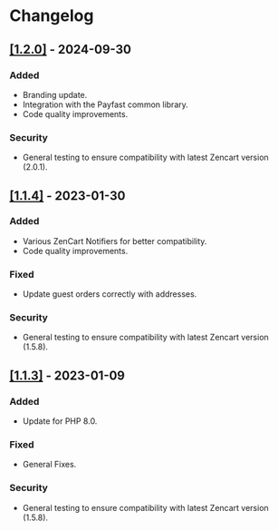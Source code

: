 # Changelog

## [[1.2.0]](https://github.com/Payfast/mod-zencart/releases/tag/v1.2.0) - 2024-09-30

### Added
- Branding update.
- Integration with the Payfast common library.
- Code quality improvements.

### Security
- General testing to ensure compatibility with latest Zencart version (2.0.1).

## [[1.1.4]](https://github.com/Payfast/mod-zencart/releases/tag/v1.1.4) - 2023-01-30

### Added
- Various ZenCart Notifiers for better compatibility.
- Code quality improvements.

### Fixed
- Update guest orders correctly with addresses.

### Security
- General testing to ensure compatibility with latest Zencart version (1.5.8).

## [[1.1.3]](https://github.com/Payfast/mod-zencart/releases/tag/v1.1.3) - 2023-01-09

### Added
- Update for PHP 8.0.

### Fixed
- General Fixes.

### Security
- General testing to ensure compatibility with latest Zencart version (1.5.8).
